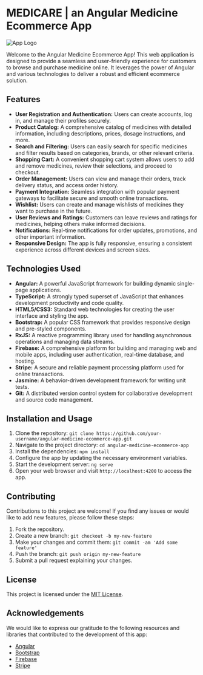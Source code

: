 # MEDICARE | an Angular Medicine Ecommerce App

![App Logo](app_logo.png)

Welcome to the Angular Medicine Ecommerce App! This web application is designed to provide a seamless and user-friendly experience for customers to browse and purchase medicine online. It leverages the power of Angular and various technologies to deliver a robust and efficient ecommerce solution.

## Features

- **User Registration and Authentication:** Users can create accounts, log in, and manage their profiles securely.
- **Product Catalog:** A comprehensive catalog of medicines with detailed information, including descriptions, prices, dosage instructions, and more.
- **Search and Filtering:** Users can easily search for specific medicines and filter results based on categories, brands, or other relevant criteria.
- **Shopping Cart:** A convenient shopping cart system allows users to add and remove medicines, review their selections, and proceed to checkout.
- **Order Management:** Users can view and manage their orders, track delivery status, and access order history.
- **Payment Integration:** Seamless integration with popular payment gateways to facilitate secure and smooth online transactions.
- **Wishlist:** Users can create and manage wishlists of medicines they want to purchase in the future.
- **User Reviews and Ratings:** Customers can leave reviews and ratings for medicines, helping others make informed decisions.
- **Notifications:** Real-time notifications for order updates, promotions, and other important information.
- **Responsive Design:** The app is fully responsive, ensuring a consistent experience across different devices and screen sizes.

## Technologies Used

- **Angular:** A powerful JavaScript framework for building dynamic single-page applications.
- **TypeScript:** A strongly typed superset of JavaScript that enhances development productivity and code quality.
- **HTML5/CSS3:** Standard web technologies for creating the user interface and styling the app.
- **Bootstrap:** A popular CSS framework that provides responsive design and pre-styled components.
- **RxJS:** A reactive programming library used for handling asynchronous operations and managing data streams.
- **Firebase:** A comprehensive platform for building and managing web and mobile apps, including user authentication, real-time database, and hosting.
- **Stripe:** A secure and reliable payment processing platform used for online transactions.
- **Jasmine:** A behavior-driven development framework for writing unit tests.
- **Git:** A distributed version control system for collaborative development and source code management.

## Installation and Usage

1. Clone the repository: `git clone https://github.com/your-username/angular-medicine-ecommerce-app.git`
2. Navigate to the project directory: `cd angular-medicine-ecommerce-app`
3. Install the dependencies: `npm install`
4. Configure the app by updating the necessary environment variables.
5. Start the development server: `ng serve`
6. Open your web browser and visit `http://localhost:4200` to access the app.

## Contributing

Contributions to this project are welcome! If you find any issues or would like to add new features, please follow these steps:

1. Fork the repository.
2. Create a new branch: `git checkout -b my-new-feature`
3. Make your changes and commit them: `git commit -am 'Add some feature'`
4. Push the branch: `git push origin my-new-feature`
5. Submit a pull request explaining your changes.

## License

This project is licensed under the [MIT License](LICENSE).

## Acknowledgements

We would like to express our gratitude to the following resources and libraries that contributed to the development of this app:

- [Angular](https://angular.io/)
- [Bootstrap](https://getbootstrap.com/)
- [Firebase](https://firebase.google.com/)
- [Stripe](https://stripe.com/)
